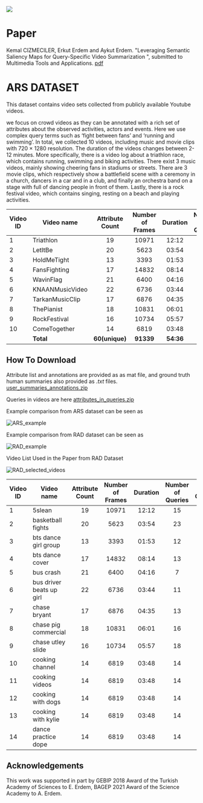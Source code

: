 ![](teaserV8.png)

# Paper
Kemal CIZMECILER, Erkut Erdem and Aykut Erdem. "Leveraging Semantic Saliency Maps for Query-Specific Video Summarization ", submitted to Multimedia Tools and Applications.
[pdf](https://vision.cs.hacettepe.edu.tr/publication/fulltext/?.pdf)

# ARS DATASET
This dataset contains video sets collected from publicly available Youtube videos. 

we focus on crowd videos as they can be annotated with a rich set of attributes about the observed activities, actors and events. Here we use complex query terms such as ‘fight between fans’ and ‘running and swimming’. In total, we collected 10 videos, including music and movie clips with 720 × 1280 resolution. The duration of the videos changes
between 2-12 minutes. More specifically, there is a video log about a triathlon race, which contains running, swimming and biking activities. There exist 3 music videos, mainly showing cheering fans in stadiums or streets. There are 3 movie clips, which respectively show a battlefield scene with a ceremony in a church, dancers in a car and in a club, and finally an orchestra band on a stage with full of dancing people in front of them. Lastly, there is a rock festival video, which contains singing, resting on a beach and playing activities.



| Video ID| Video name | Attribute Count | Number of Frames | Duration | Number of Queries | Shot Count | Youtube Link 
|-------------|-------------|:---------------:|:--------------------:|:----------------:|:----------------:|:----------------:|:----------------:|
|1| Triathlon   | 19            | 10971                  | 12:12            |15|  82| k17Kg1owKSw|
|2| LetItBe   | 20              | 5623                  | 03:54            |23|  75| ShNnEDb4wFA|
|3| HoldMeTight   | 13              | 3393                  | 01:53            |12| 37| JdzSuH-azJs|
|4| FansFighting   | 17             | 14832                  | 08:14            |13|  48| hjowpb2maAM|
|5| WavinFlag   | 21             | 6400                  |  04:16           |7|  45|  TR2o9GY8u60|
|6| KNAANMusicVideo   | 22            | 6736                  |  03:44           |11|  70|  WTJSt4wP2ME|
|7| TarkanMusicClip   | 17             | 6876                  | 04:35            |13| 81| EBwjmeDoE6A |
|8| ThePianist   | 18             | 10831                  | 06:01            |16|  59| DENCBZF0wd8 |
|9| RockFestival   | 16             | 10734                  | 05:57            |18|  42| hRgcDHO2eII|
|10| ComeTogether   | 14             | 6819                  | 03:48            |14|  38| wH6eiCJ9SDs |
||  **Total**   | **60(unique)**           | **91339**                  | **54:36**            |**142**|  **577**|  |





## How To Download


Attribute list and annotations are provided as as mat file, and ground truth human summaries also provided as *.txt* files. 
[user_summaries_annotations.zip](https://github.com/hucvl/hucvl.github.io/files/6799153/user_summaries_annotations.zip)

Queries in videos are here [attributes_in_queries.zip](https://github.com/hucvl/hucvl.github.io/files/6799183/attributes_in_queries.zip)



Example comparison from ARS dataset can be seen as 

![ARS_example](https://user-images.githubusercontent.com/2372136/125176190-35671400-e1da-11eb-9243-128a4fe4a4b5.png)

Example comparison from RAD dataset can be seen as

![RAD_example](https://user-images.githubusercontent.com/2372136/125176191-36984100-e1da-11eb-8788-4c309c2d2c27.png)

Video List Used in the Paper from RAD Dataset

![RAD_selected_videos](https://user-images.githubusercontent.com/2372136/125244116-9a645c00-e2f7-11eb-9753-73a5a6cf17c6.png)

| Video ID| Video name | Attribute Count | Number of Frames | Duration | Number of Queries | Shot Count | Youtube Link 
|-------------|-------------|:---------------:|:--------------------:|:----------------:|:----------------:|:----------------:|:----------------:|
|1| 5slean   | 19            | 10971                  | 12:12            |15|  82| k17Kg1owKSw|
|2| basketball fights   | 20              | 5623                  | 03:54            |23|  75| ShNnEDb4wFA|
|3| bts dance girl group   | 13              | 3393                  | 01:53            |12| 37| JdzSuH-azJs|
|4| bts dance cover   | 17             | 14832                  | 08:14            |13|  48| hjowpb2maAM|
|5| bus crash   | 21             | 6400                  |  04:16           |7|  45|  TR2o9GY8u60|
|6| bus driver beats up girl   | 22            | 6736                  |  03:44           |11|  70|  WTJSt4wP2ME|
|7| chase bryant   | 17             | 6876                  | 04:35            |13| 81| EBwjmeDoE6A |
|8| chase pig commercial   | 18             | 10831                  | 06:01            |16|  59| DENCBZF0wd8 |
|9| chase utley slide   | 16             | 10734                  | 05:57            |18|  42| hRgcDHO2eII|
|10| cooking channel   | 14             | 6819                  | 03:48            |14|  38| wH6eiCJ9SDs |
|11| cooking videos   | 14             | 6819                  | 03:48            |14|  38| wH6eiCJ9SDs |
|12| cooking with dogs   | 14             | 6819                  | 03:48            |14|  38| wH6eiCJ9SDs |
|13| cooking with kylie   | 14             | 6819                  | 03:48            |14|  38| wH6eiCJ9SDs |
|14| dance practice dope   | 14             | 6819                  | 03:48            |14|  38| wH6eiCJ9SDs |




	




## Acknowledgements

This work was supported in part by GEBIP 2018 Award of the Turkish Academy of Sciences to E. Erdem, BAGEP 2021 Award of the Science Academy to A. Erdem.
